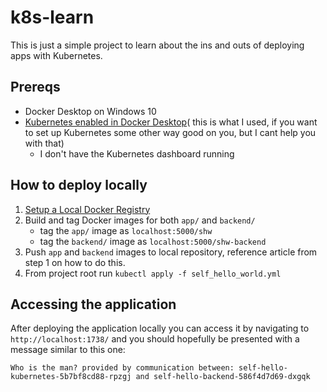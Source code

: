 # k8s-learn
This is just a simple project to learn about the ins and outs of deploying apps with Kubernetes.

## Prereqs
* Docker Desktop on Windows 10
* [Kubernetes enabled in Docker Desktop](https://dev.to/devcrafter91/how-to-install-kubernetes-on-windows-10-55b6)( this is what I used, if you want to set up Kubernetes some other way good on you, but I cant help you with that)
    - I don't have the Kubernetes dashboard running

## How to deploy locally
1. [Setup a Local Docker Registry](https://medium.com/htc-research-engineering-blog/setup-local-docker-repository-for-local-kubernetes-cluster-354f0730ed3a)
2. Build and tag Docker images for both `app/` and `backend/`
    - tag the `app/` image as `localhost:5000/shw`
    - tag the `backend/` image as `localhost:5000/shw-backend`
3. Push `app` and `backend` images to local repository, reference article from step 1 on how to do this.
4. From project root run `kubectl apply -f self_hello_world.yml`

## Accessing the application
After deploying the application locally you can access it by navigating to `http://localhost:1738/` and you should hopefully be presented with a message similar to this one:
```
Who is the man? provided by communication between: self-hello-kubernetes-5b7bf8cd88-rpzgj and self-hello-backend-586f4d7d69-dxgqk
```
